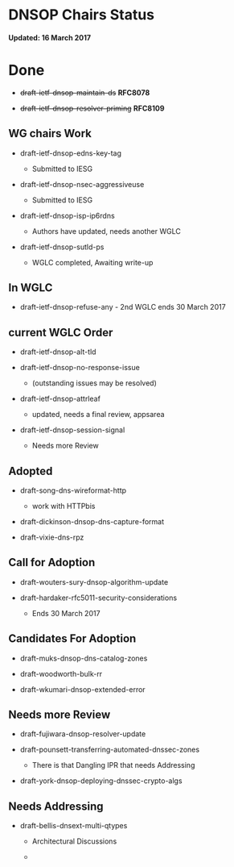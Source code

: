 # DNSOP Chairs Status
#### Updated: 16 March 2017

# Done 

* ~~draft-ietf-dnsop-maintain-ds~~ **RFC8078**

* ~~draft-ietf-dnsop-resolver-priming~~ **RFC8109**

## WG chairs Work

* draft-ietf-dnsop-edns-key-tag
    - Submitted to IESG

* draft-ietf-dnsop-nsec-aggressiveuse
    - Submitted to IESG
      
* draft-ietf-dnsop-isp-ip6rdns
    - Authors have updated, needs another WGLC

* draft-ietf-dnsop-sutld-ps
    - WGLC completed, Awaiting write-up
    
## In WGLC

* draft-ietf-dnsop-refuse-any
      - 2nd WGLC ends 30 March 2017

## current WGLC Order
  
* draft-ietf-dnsop-alt-tld

* draft-ietf-dnsop-no-response-issue
    - (outstanding issues may be resolved)

* draft-ietf-dnsop-attrleaf
    - updated, needs a final review, appsarea
    
*   draft-ietf-dnsop-session-signal
    - Needs more Review

## Adopted

* draft-song-dns-wireformat-http
    - work with HTTPbis
    
* draft-dickinson-dnsop-dns-capture-format

* draft-vixie-dns-rpz

## Call for Adoption

* draft-wouters-sury-dnsop-algorithm-update

* draft-hardaker-rfc5011-security-considerations
    - Ends 30 March 2017

## Candidates For Adoption

* draft-muks-dnsop-dns-catalog-zones

* draft-woodworth-bulk-rr

* draft-wkumari-dnsop-extended-error

## Needs more Review

* draft-fujiwara-dnsop-resolver-update

* draft-pounsett-transferring-automated-dnssec-zones
    - There is that Dangling IPR that needs Addressing

* draft-york-dnsop-deploying-dnssec-crypto-algs

## Needs Addressing

* draft-bellis-dnsext-multi-qtypes
    -  Architectural Discussions

    - 
      
